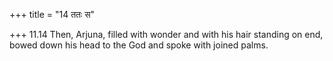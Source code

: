 +++
title = "14 ततः स"

+++
11.14 Then, Arjuna, filled with wonder and with his hair standing on
end, bowed down his head to the God and spoke with joined palms.
